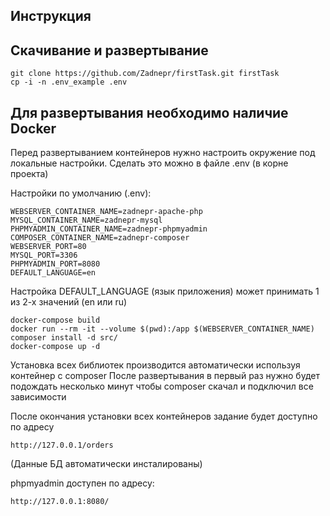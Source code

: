 Инструкция
--------------------------

Скачивание и развертывание
--
    git clone https://github.com/Zadnepr/firstTask.git firstTask
    cp -i -n .env_example .env

Для развертывания необходимо наличие Docker
--

Перед развертыванием контейнеров нужно настроить окружение под локальные настройки. Сделать это можно в файле .env (в корне проекта)

Настройки по умолчанию (.env):

    WEBSERVER_CONTAINER_NAME=zadnepr-apache-php
    MYSQL_CONTAINER_NAME=zadnepr-mysql
    PHPMYADMIN_CONTAINER_NAME=zadnepr-phpmyadmin
    COMPOSER_CONTAINER_NAME=zadnepr-composer
    WEBSERVER_PORT=80
    MYSQL_PORT=3306
    PHPMYADMIN_PORT=8080
    DEFAULT_LANGUAGE=en

Настройка DEFAULT_LANGUAGE (язык приложения) может принимать 1 из 2-х значений (en или ru)

    docker-compose build
    docker run --rm -it --volume $(pwd):/app $(WEBSERVER_CONTAINER_NAME) composer install -d src/
    docker-compose up -d


Установка всех библиотек производится автоматически используя контейнер с composer
После развертывания в первый раз нужно будет подождать несколько минут чтобы composer скачал и подключил все зависимости

После окончания установки всех контейнеров задание будет доступно по адресу 

    http://127.0.0.1/orders

(Данные БД автоматически инсталированы)

phpmyadmin доступен по адресу:

    http://127.0.0.1:8080/